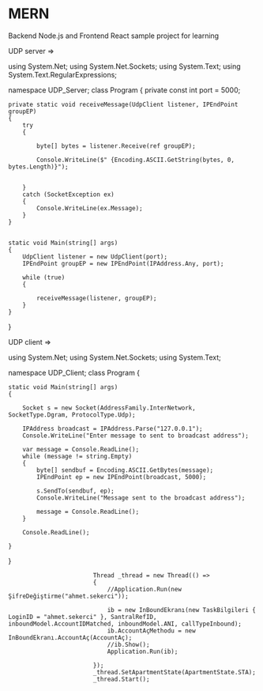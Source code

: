 # MERN
Backend Node.js and Frontend React sample project for learning

UDP server =>

using System.Net;
using System.Net.Sockets;
using System.Text;
using System.Text.RegularExpressions;

namespace UDP_Server;
class Program
{
    private const int port = 5000;



    private static void receiveMessage(UdpClient listener, IPEndPoint groupEP)
    {
        try
        {

            byte[] bytes = listener.Receive(ref groupEP);

            Console.WriteLine($" {Encoding.ASCII.GetString(bytes, 0, bytes.Length)}");


        }
        catch (SocketException ex)
        {
            Console.WriteLine(ex.Message);
        }
    }


    static void Main(string[] args)
    {
        UdpClient listener = new UdpClient(port);
        IPEndPoint groupEP = new IPEndPoint(IPAddress.Any, port);

        while (true)
        {

            receiveMessage(listener, groupEP);
        }
    }

}


UDP client => 


using System.Net;
using System.Net.Sockets;
using System.Text;

namespace UDP_Client;
class Program
{


    static void Main(string[] args)
    {

        Socket s = new Socket(AddressFamily.InterNetwork, SocketType.Dgram, ProtocolType.Udp);

        IPAddress broadcast = IPAddress.Parse("127.0.0.1");
        Console.WriteLine("Enter message to sent to broadcast address");

        var message = Console.ReadLine();
        while (message != string.Empty)
        {
            byte[] sendbuf = Encoding.ASCII.GetBytes(message);
            IPEndPoint ep = new IPEndPoint(broadcast, 5000);

            s.SendTo(sendbuf, ep);
            Console.WriteLine("Message sent to the broadcast address");

            message = Console.ReadLine();
        }

        Console.ReadLine();

    }

}





                            Thread _thread = new Thread(() =>
                            {
                                //Application.Run(new ŞifreDeğiştirme("ahmet.sekerci"));

                                ib = new InBoundEkranı(new TaskBilgileri { LoginID = "ahmet.sekerci" }, SantralRefID, inboundModel.AccountIDMatched, inboundModel.ANI, callTypeInbound);
                                ib.AccountAçMethodu = new InBoundEkranı.AccountAç(AccountAç);
                                //ib.Show();
                                Application.Run(ib);

                            });
                            _thread.SetApartmentState(ApartmentState.STA);
                            _thread.Start();
